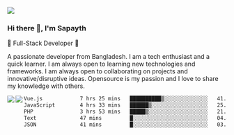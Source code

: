 <!-- **sapayth/sapayth** is a ✨ _special_ ✨ repository because its `README.md` (this file) appears on your GitHub profile.

Here are some ideas to get you started:

- 🔭 I’m currently working on ...
- 🌱 I’m currently learning ...
- 👯 I’m looking to collaborate on ...
- 🤔 I’m looking for help with ...
- 💬 Ask me about ...
- 📫 How to reach me: ...
- 😄 Pronouns: ...
- ⚡ Fun fact: ...
-->
![](https://user-images.githubusercontent.com/74038190/226190894-18e959ba-d458-4a94-ac44-790190f2a947.gif)
### Hi there 👋, I'm Sapayth

🚀 Full-Stack Developer 🚀

A passionate developer from Bangladesh. I am a tech enthusiast and a quick learner. I am always open to learning new technologies and frameworks. I am always open to collaborating on projects and innovative/disruptive ideas. Opensource is my passion and I love to share my knowledge with others.

<div>
<a href="https://github.com/sapayth/github-readme-stats">
  <img align="left" src="https://github-readme-stats.vercel.app/api?username=sapayth&show_icons=true&count_private=true" />
</a>
<a href="https://github.com/sapayth/github-readme-stats">
  <img align="left" src="https://github-readme-stats.vercel.app/api/top-langs/?username=sapayth" />
</a>
</div>
<!--START_SECTION:waka-->

```txt
Vue.js            7 hrs 25 mins   ██████████▒░░░░░░░░░░░░░░   41.57 %
JavaScript        4 hrs 33 mins   ██████▒░░░░░░░░░░░░░░░░░░   25.55 %
PHP               3 hrs 53 mins   █████▒░░░░░░░░░░░░░░░░░░░   21.82 %
Text              47 mins         █░░░░░░░░░░░░░░░░░░░░░░░░   04.46 %
JSON              41 mins         █░░░░░░░░░░░░░░░░░░░░░░░░   03.88 %
```

<!--END_SECTION:waka-->
